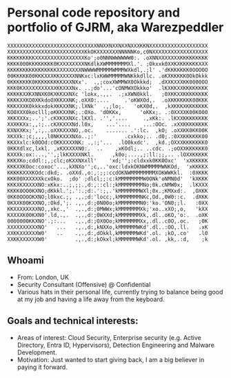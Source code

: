 # Personal code repository and portfolio of GJRM, aka Warezpeddler

```
XXXXXXXXXXXXXXXXXXXXXXXXXXXXXNNXXNXXNXXNXXXKKNXXXXXXXXXXXXXXXXXXX
XXXXXXXXXXXXXXXXXXXXXXXXXKkOKXXXXXXXNNNNNKo,c0NXXXXXXXXXXXXXXXXXX
KKKKKKKKKXXXXXXXXXXXXXXXXKo';o0NNNWWWWWW0:. .oXNNXXXXXXXKKKKKKKKK
KKKK000KKKKKKKK0KXXXXXXXXNKdlkXWMMMMMMMXl.'. ;Okxxk0XXKXKKKKKKXXX
KKKKKKKKKKKKKKKKXXXXXXXXNWWWWMMMMMWMMMWXkdl,.;l' .'dKKKKKKK0OOOOO
00KKKKK00KKKXXXKKXXXXXNNKxc:lxKWWMMMMMWNKkkdllc. .oKXKKKKK0OkOkkk
0KKKKKKK0KKKKKKKKKXXXNXx'.  .,;coxXWMMWX0Okkkd;  .dXXKXXXKK0000OO
KKK0KXXXXXXXXXXXKKXXXNx. ..;do'...'cONMWXOkkko'  .lKXKKXXKKKKKKKK
KKKKKXXKXNNXK0KXKKXXNXc 'lokx,.,,.  .;xXWN0kkl.   ;0XKKXXKKKKKKKK
KKKKXXKO0XKkdoOXKKXXNK;.oXXO:....     .'oKWXOd,.  .oXKKKKKKK00KKK
KKKXXXK0kkkxdokXKKXXNK;.lXNk'  .,;lo;.   'oKX0d,.  ,kXKKKXKKKKKKK
KO0XXX0koclll;oKKKXXNK;.:OXo. 'd0KKx,      'oKKx;. .:0XXXXK00K000
XKKXXXx;..';'.cKXKXXNXc.lKXl. .'','....     .,xKk:. .lKXXKKKKKKKK
XXXKKXx:,,:;..cKXKXXXNd.l0x,    ...'....    ...:OOc. .xXXKKKKKKKK
KXNXXKx;',:,..oXXKXXXNO,.oc.    ....... .':lc.  ,kO; .oXXKK0KK00K
XKXXk:;c;,,,,l0NKKXXXNXo..;:'         .cxkko;.. .d0;.:0XXKKKKKK00
KKXXxlc:k0OOd:cOKKXXXXNK: .,:;'...  .lO0kxdc'.  ,kd.;OXXXKKKKKKK0
0KKXdlxc,lxkl. ,xKXXXXXN0:.  ..    ,xKOdl;.. ..cdc. .;oOXXKKKKKK0
KXXXk:ox:...,'',;lkKXXXXNKl.      ,k0o;....,;:ll:;;,.. .lOXXKKKKK
KKKXKo;cddl:;,;clc;oKXXNXxll'    'xd;'';:cldxxk0KK0Oxc'  'xXKKKKK
KKKXXKOoc:coxoc'...,kXNXo'';c,..'oxc:ldxkOKNWMMMMMWNKOd,  'xKKKKX
KKKKKXXXKOdc:dkd;. .oXXd.,o:,:;;:ccdOKNWMMMMMMMMXOKWWKkl.  :0XKKK
KKK00XXXXXXkcxOko.  ;do' ;dlcl;;:c:kMMMMMMMMW0ONk'oNMN0d'  'kXKKK
KKKXKXXXXXNO:xKkx:..;,;;.,d:,::cl:;kMMMMMMMMNo;0k.cNMW0x;  .lKXXX
KKKK0OO0KXNO;dKkkl.';.':.;d:.':;,.'kMMMMMMMWXl;0x.;KMXxd:.  ,OXKK
0KK0OOOOKXNO;l0kxc.;, .,.;d:'locc;,kMMMMMMMNKc,Od.,0W0::c.  .dXKK
0KXXK00KXXNO,:Okd,';. .,.,d:;0N00o;kMMMMMMMN0:'ko.'ON0;;l.   :0XX
KKXXXXXXXXNO,,xkc.,'  .,.,d:;0MWWx;kMMMMMMMXk;'xo..xXO;,o,   'kXX
KXXXXK00KXN0'.ld,.,.  .,.,d:;0WXXd;kMMMMMMMXk,.dl..oKO,'o:.  .oXK
0000000KKXNO'.;:...   .,.,d:;OX0Oo;kMMMMMMMXx,.dl..c0O,.oc.   ;0K
XXXXXXXXXXNO'   ...   .,.,d:,kNXXo,kMMMMMMWKd'.dl..:OO,.ll.   .xK
XXKKXXXXXXW0'   ..    .,.,d:,dOkkl,kMMMMMMWKd'.ol. ;kO,.co'   .l0
XXKKXXXXXXW0'         .,.,d:;kOkxl;kMMMMMMWKd'.ol. ,kk,.:d,    ;k
```

## Whoami
- From: London, UK
- Security Consultant (Offensive) @ Confidential
- Various hats in their personal life, currently trying to balance being good at my job and having a life away from the keyboard.

## Goals and technical interests:
- Areas of interest: Cloud Security, Enterprise security (e.g. Active Directory, Entra ID, Hypervisors), Detection Engineering and Malware Development.  
- Motivation: Just wanted to start giving back, I am a big believer in paying it forward.

<!---
warezpeddler/warezpeddler is a ✨ special ✨ repository because its `README.md` (this file) appears on your GitHub profile.
You can click the Preview link to take a look at your changes.
--->

